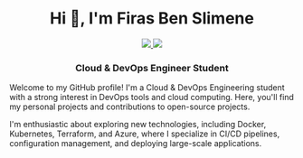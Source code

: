 <h1 align="center">Hi 👋, I'm Firas Ben Slimene</h1>
<p align="center" dir="auto">
<a href="https://www.linkedin.com/in/firas-ben-slimene-5a87492a0/" rel="nofollow"><img src="https://camo.githubusercontent.com/591c02e8ff595d43e0b35b1b29aed639a7154b959cd8f8c854b9e176d885b094/68747470733a2f2f696d672e736869656c64732e696f2f62616467652f4c696e6b6564496e2d3030373742353f7374796c653d666f722d7468652d6261646765266c6f676f3d6c696e6b6564696e266c6f676f436f6c6f723d7768697465" data-canonical-src="https://img.shields.io/badge/LinkedIn-0077B5?style=for-the-badge&amp;logo=linkedin&amp;logoColor=white" style="max-width: 100%;"> </a>
<a href="mailto:gmail.benslimenefiras456@gmail.com"><img src="https://camo.githubusercontent.com/71a0f4bfcf1f2220e2b1c246ac2ee681c47ee914d1c1f0e27a0e6c9ac2e9f134/68747470733a2f2f696d672e736869656c64732e696f2f62616467652f476d61696c2d4431343833363f7374796c653d666f722d7468652d6261646765266c6f676f3d676d61696c266c6f676f436f6c6f723d7768697465" data-canonical-src="https://img.shields.io/badge/Gmail-D14836?style=for-the-badge&amp;logo=gmail&amp;logoColor=white" style="max-width: 100%;"> </a>
</p>
<h3 align="center">Cloud & DevOps Engineer Student</h3>

<p>Welcome to my GitHub profile! I'm a Cloud & DevOps Engineering student with a strong interest in DevOps tools and cloud computing. Here, you'll find my personal projects and contributions to open-source projects. </p>
<p>I'm enthusiastic about exploring new technologies, including Docker, Kubernetes, Terraform, and Azure, where I specialize in CI/CD pipelines, configuration management, and deploying large-scale applications. </p>


